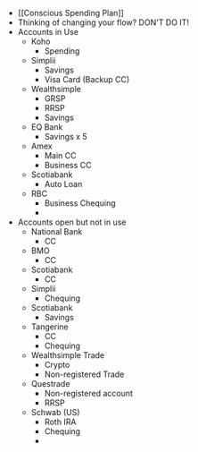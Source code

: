 - [[Conscious Spending Plan]]
- Thinking of changing your flow? DON'T DO IT!
- Accounts in Use
	- Koho
		- Spending
	- Simplii
		- Savings
		- Visa Card (Backup CC)
	- Wealthsimple
		- GRSP
		- RRSP
		- Savings
	- EQ Bank
		- Savings x 5
	- Amex
		- Main CC
		- Business CC
	- Scotiabank
		- Auto Loan
	- RBC
		- Business Chequing
		-
- Accounts open but not in use
	- National Bank
		- CC
	- BMO
		- CC
	- Scotiabank
		- CC
	- Simplii
		- Chequing
	- Scotiabank
		- Savings
	- Tangerine
		- CC
		- Chequing
	- Wealthsimple Trade
		- Crypto
		- Non-registered Trade
	- Questrade
		- Non-registered account
		- RRSP
	- Schwab (US)
		- Roth IRA
		- Chequing
		-